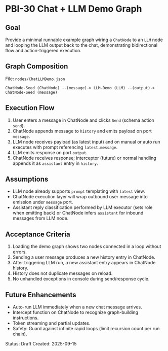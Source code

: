 # PBI-30 Chat + LLM Demo Graph

## Goal
Provide a minimal runnable example graph wiring a `ChatNode` to an `LLM` node and looping the LLM output back to the chat, demonstrating bidirectional flow and action-triggered execution.

## Graph Composition
File: `nodes/ChatLLMDemo.json`
```
ChatNode-Seed (ChatNode) --(message)-> LLM-Demo (LLM) --(output)-> ChatNode-Seed (message)
```

## Execution Flow
1. User enters a message in ChatNode and clicks `Send` (schema action `send`).
2. ChatNode appends message to `history` and emits payload on port `message`.
3. LLM node receives payload (as latest input) and on manual or auto run executes with prompt referencing `latest.message`.
4. LLM emits response on port `output`.
5. ChatNode receives response; interceptor (future) or normal handling appends it as `assistant` entry in `history`.

## Assumptions
- LLM node already supports `prompt` templating with `latest` view.
- ChatNode execution layer will wrap outbound user message into emission under `message` port.
- Assistant reply classification performed by LLM executor (sets role when emitting back) or ChatNode infers `assistant` for inbound messages from LLM node.

## Acceptance Criteria
1. Loading the demo graph shows two nodes connected in a loop without errors.
2. Sending a user message produces a new history entry in ChatNode.
3. After triggering LLM run, a new assistant entry appears in ChatNode history.
4. History does not duplicate messages on reload.
5. No unhandled exceptions in console during send/response cycle.

## Future Enhancements
- Auto-run LLM immediately when a new chat message arrives.
- Intercept function on ChatNode to recognize graph-building instructions.
- Token streaming and partial updates.
- Safety: Guard against infinite rapid loops (limit recursion count per run chain).

Status: Draft
Created: 2025-09-15
